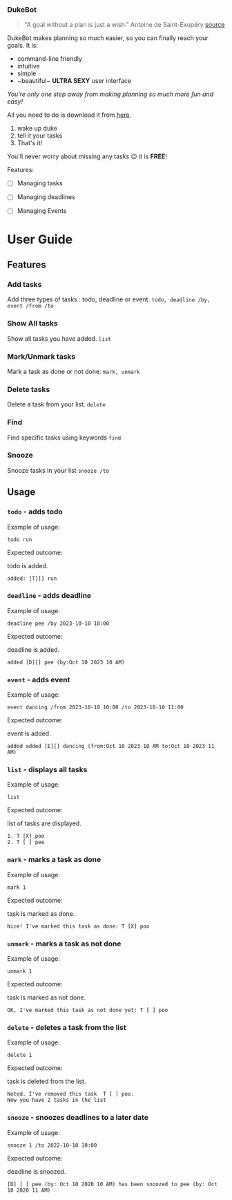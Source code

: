 ### DukeBot

> "A goal without a plan is just a wish." Antoine de Saint-Exupéry [source](https://www.quotespedia.org/authors/a/antoine-de-saint-exupery/a-goal-without-a-plan-is-just-a-wish-antoine-de-saint-exupery/)

DukeBot makes planning so much easier, so you can finally reach your goals. It is:

- command-line friendly
- intuitive
- simple
- ~beautiful~  **ULTRA SEXY** user interface

_You're only one step away from making planning so much more fun and easy!_

All you need to do is download it from [here](https://github.com/Oliverloo0909/ip/releases/tag/A-Jar).

1. wake up duke
2. tell it your tasks
3. That's it!

You'll never worry about missing any tasks 😉
it is **FREE**!

Features:
- [ ]  Managing tasks
- [ ]  Managing deadlines
- [ ] Managing Events


# User Guide

## Features

### Add tasks

Add three types of tasks : todo, deadline or event. ``` todo, deadline /by, event /from /to ```

### Show All tasks

Show all tasks you have added. ``` list ```

### Mark/Unmark tasks

Mark a task as done or not done. ``` mark, unmark ```

### Delete tasks

Delete a task from your list. ``` delete ```

### Find

Find specific tasks using keywords ``` find ```

### Snooze

Snooze tasks in your list ``` snooze /to ```


## Usage

### `todo` - adds todo

Example of usage:

`todo run`

Expected outcome:

todo is added.

```
added: [T][] run
```

### `deadline` - adds deadline

Example of usage:

`deadline pee /by 2023-10-10 10:00`

Expected outcome:

deadline is added.

```
added [D][] pee (by:Oct 10 2023 10 AM)
```

### `event` - adds event

Example of usage:

`event dancing /from 2023-10-10 10:00 /to 2023-10-10 11:00`

Expected outcome:

event is added.

```
added added [E][] dancing (from:Oct 10 2023 10 AM to:Oct 10 2023 11 AM)
```
### `list` - displays all tasks

Example of usage:

`list`

Expected outcome:

list of tasks are displayed.

```
1. T [X] poo
2. T [ ] pee
```

### `mark` - marks a task as done

Example of usage:

`mark 1`

Expected outcome:

task is marked as done.

```
Nice! I've marked this task as done: T [X] poo
```

### `unmark` - marks a task as not done

Example of usage:

`unmark 1`

Expected outcome:

task is marked as not done.

```
OK, I've marked this task as not done yet: T [ ] poo
```

### `delete` - deletes a task from the list

Example of usage:

`delete 1`

Expected outcome:

task is deleted from the list.

```
Noted. I've removed this task  T [ ] poo. 
Now you have 2 tasks in the list
```

### `snooze` - snoozes deadlines to a later date

Example of usage:

`snooze 1 /to 2022-10-10 10:00`

Expected outcome:

deadline is snoozed.

```
[D] [ ] pee (by: Oct 10 2020 10 AM) has been snoozed to pee (by: Oct 10 2020 11 AM)
